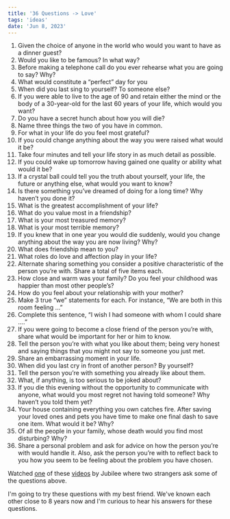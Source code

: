 ```yaml
---
title: '36 Questions -> Love'
tags: 'ideas'
date: 'Jun 8, 2023'
---
```


1. Given the choice of anyone in the world who would you want to have as a dinner guest?
2. Would you like to be famous? In what way?
3. Before making a telephone call do you ever rehearse what you are going to say? Why?
4. What would constitute a “perfect” day for you
5. When did you last sing to yourself? To someone else?
6. If you were able to live to the age of 90 and retain either the mind or the body of a 30-year-old for the last 60 years of your life, which would you want?
7. Do you have a secret hunch about how you will die?
8. Name three things the two of you have in common.
9. For what in your life do you feel most grateful?
10. If you could change anything about the way you were raised what would it be?
11. Take four minutes and tell your life story in as much detail as possible.
12. If you could wake up tomorrow having gained one quality or ability what would it be?
13. If a crystal ball could tell you the truth about yourself, your life, the future or anything else, what would you want to know?
14. Is there something you’ve dreamed of doing for a long time? Why haven’t you done it?
15. What is the greatest accomplishment of your life?
16. What do you value most in a friendship?
17. What is your most treasured memory?
18. What is your most terrible memory?
19. If you knew that in one year you would die suddenly, would you change anything about the way you are now living? Why?
20. What does friendship mean to you?
21. What roles do love and affection play in your life?
22. Alternate sharing something you consider a positive characteristic of the person you’re with. Share a total of five items each.
23. How close and warm was your family? Do you feel your childhood was happier than most other people’s?
24. How do you feel about your relationship with your mother?
25. Make 3 true “we” statements for each. For instance, “We are both in this room feeling …”
26. Complete this sentence, “I wish I had someone with whom I could share ….”
27. If you were going to become a close friend of the person you’re with, share what would be important for her or him to know.
28. Tell the person you’re with what you like about them; being very honest and saying things that you might not say to someone you just met.
29. Share an embarrassing moment in your life.
30. When did you last cry in front of another person? By yourself?
31. Tell the person you’re with something you already like about them.
32. What, if anything, is too serious to be joked about?
33. If you die this evening without the opportunity to communicate with anyone, what would you most regret not having told someone? Why haven’t you told them yet?
34. Your house containing everything you own catches fire. After saving your loved ones and pets you have time to make one final dash to save one item. What would it be? Why?
35. Of all the people in your family, whose death would you find most disturbing? Why?
36. Share a personal problem and ask for advice on how the person you’re with would handle it. Also, ask the person you’re with to reflect back to you how you seem to be feeling about the problem you have chosen.

Watched [one](https://www.youtube.com/watch?v=GeSzLqqyNgs&list=PLBVNJo7nhINTHJlxU-m3X6IZj7ywg3ZoA&index=1&pp=iAQB) of these [videos](https://www.youtube.com/playlist?list=PLBVNJo7nhINTHJlxU-m3X6IZj7ywg3ZoA) by Jubilee where two strangers ask some of the questions above.

I'm going to try these questions with my best friend. We've known each other close to 8 years now and I'm curious to hear his answers for these questions.
